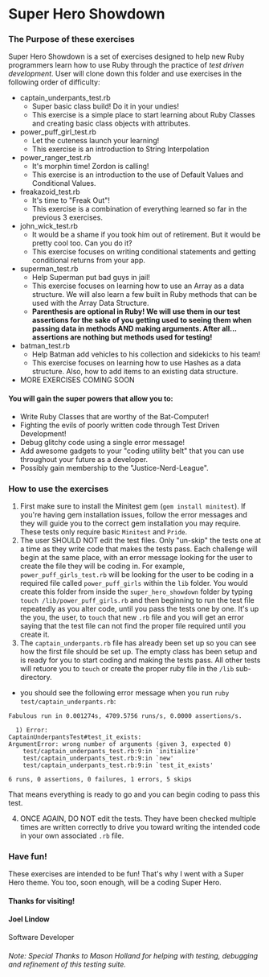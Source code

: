 # Super Hero Showdown

### The Purpose of these exercises
Super Hero Showdown is a set of exercises designed to help new Ruby programmers learn how to use Ruby through the practice of *test driven development*. User will clone down this folder and use exercises in the following order of difficulty:
* captain_underpants_test.rb
  - Super basic class build! Do it in your undies!
  - This exercise is a simple place to start learning about Ruby Classes and creating basic class objects with attributes.
* power_puff_girl_test.rb
  - Let the cuteness launch your learning!
  - This exercise is an introduction to String Interpolation
* power_ranger_test.rb
  - It's morphin time! Zordon is calling!
  - This exercise is an introduction to the use of Default Values and Conditional Values.
* freakazoid_test.rb
  - It's time to "Freak Out"!
  - This exercise is a combination of everything learned so far in the previous 3 exercises.
* john_wick_test.rb
  - It would be a shame if you took him out of retirement. But it would be pretty cool too. Can you do it?
  - This exercise focuses on writing conditional statements and getting conditional returns from your app.
* superman_test.rb
  - Help Superman put bad guys in jail!
  - This exercise focuses on learning how to use an Array as a data structure. We will also learn a few built in Ruby methods that can be used with the Array Data Structure.
  - **Parenthesis are optional in Ruby! We will use them in our test assertions for the sake of you getting used to seeing them when passing data in methods AND making arguments. After all... assertions are nothing but methods used for testing!**
* batman_test.rb
  - Help Batman add vehicles to his collection and sidekicks to his team!
  - This exercise focuses on learning how to use Hashes as a data structure. Also, how to add items to an existing data structure.
* MORE EXERCISES COMING SOON

#### You will gain the super powers that allow you to:
* Write Ruby Classes that are worthy of the Bat-Computer!
* Fighting the evils of poorly written code through Test Driven Development!
* Debug glitchy code using a single error message!
* Add awesome gadgets to your "coding utility belt" that you can use throughout your future as a developer.
* Possibly gain membership to the "Justice-Nerd-League".

### How to use the exercises
1. First make sure to install the Minitest gem (`gem install minitest`). If you're having gem installation issues, follow the error messages and they will guide you to the correct gem installation you may require. These tests only require basic `Minitest` and `Pride`.
2. The user SHOULD NOT edit the test files. Only "un-skip" the tests one at a time as they write code that makes the tests pass.
Each challenge will begin at the same place, with an error message looking for the user to create the file they will be coding in. For example, `power_puff_girls_test.rb` will be looking for the user to be coding in a required file called `power_puff_girls` within the `lib` folder. You would create this folder from inside the `super_hero_showdown` folder by typing `touch /lib/power_puff_girls.rb` and then beginning to run the test file repeatedly as you alter code, until you pass the tests one by one. It's up the you, the user, to `touch` that new `.rb` file and you will get an error saying that the test file can not find the proper file required until you create it.
3. The `captain_underpants.rb` file has already been set up so you can see how the first file should be set up. The empty class has been setup and is ready for you to start coding and making the tests pass. All other tests will retuore you to `touch` or create the proper ruby file in the `/lib` sub-directory.
* you should see the following error message when you run `ruby test/captain_underpants.rb`:
```
Fabulous run in 0.001274s, 4709.5756 runs/s, 0.0000 assertions/s.

  1) Error:
CaptainUnderpantsTest#test_it_exists:
ArgumentError: wrong number of arguments (given 3, expected 0)
    test/captain_underpants_test.rb:9:in `initialize'
    test/captain_underpants_test.rb:9:in `new'
    test/captain_underpants_test.rb:9:in `test_it_exists'

6 runs, 0 assertions, 0 failures, 1 errors, 5 skips
```
That means everything is ready to go and you can begin coding to pass this test.

4. ONCE AGAIN, DO NOT edit the tests. They have been checked multiple times are written correctly to drive you toward writing the intended code in your own associated `.rb` file.

### Have fun!
These exercises are intended to be fun! That's why I went with a Super Hero theme. You too, soon enough, will be a coding Super Hero.


#### Thanks for visiting!

#### Joel Lindow
Software Developer


###### Note: Special Thanks to Mason Holland for helping with testing, debugging and refinement of this testing suite.
